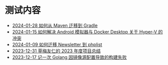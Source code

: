# 测试内容
<!-- BLOG_START -->
- [2024-01-28 如何从 Maven 迁移到 Gradle](https://blog.cmyr.ltd/archives/3d1e83f3.html)
- [2024-01-15 如何解决 Android 模拟器与 Docker Desktop 关于 Hyper-V 的冲突](https://blog.cmyr.ltd/archives/3d4783a0.html)
- [2024-01-09 如何迁移 Newsletter 到 phplist](https://blog.cmyr.ltd/archives/92ad8b7d.html)
- [2023-12-31 草梅友仁的 2023 年度项目总结](https://blog.cmyr.ltd/archives/4a5799d3.html)
- [2023-12-17 记一次 Golang 因镜像源配置导致的构建失败](https://blog.cmyr.ltd/archives/9a8bee73.html)
<!-- BLOG_END -->
